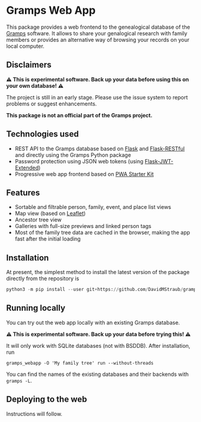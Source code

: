 # Gramps Web App

This package provides a web frontend to the genealogical database of
the [Gramps](https://gramps-project.org) software. It allows to share
your genalogical research with family members or provides an alternative
way of browsing your records on your local computer.

## Disclaimers

**:warning: This is experimental software. Back up your data before using this on your own database! :warning:**

The project is still in an early stage. Please use the issue system to report problems or suggest enhancements.

**This package is not an official part of the Gramps project.**

## Technologies used

- REST API to the Gramps database based on [Flask](https://palletsprojects.com/p/flask/) and [Flask-RESTful](https://flask-restful.readthedocs.io/) and directly using the Gramps Python package
- Password protection using JSON web tokens (using [Flask-JWT-Extended](https://flask-jwt-extended.readthedocs.io/))
- Progressive web app frontend based on [PWA Starter Kit](https://pwa-starter-kit.polymer-project.org/)

## Features

- Sortable and filtrable person, family, event, and place list views
- Map view (based on [Leaflet](https://leafletjs.com/))
- Ancestor tree view
- Galleries with full-size previews and linked person tags
- Most of the family tree data are cached in the browser, making the app fast after the initial loading

## Installation

At present, the simplest method to install the latest version of the package directly from the repository is

```python
python3 -m pip install --user git+https://github.com/DavidMStraub/gramps-webapp.git --upgrade
```

## Running locally

You can try out the web app locally with an existing Gramps database.

**:warning: This is experimental software. Back up your data before trying this! :warning:**

It will only work with SQLite databases (not with BSDDB).
After installation, run

```
gramps_webapp -O 'My family tree' run --without-threads
```

You can find the names of the existing databases and their backends with `gramps -L`.

## Deploying to the web

Instructions will follow.